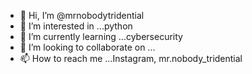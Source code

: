 - 👋 Hi, I’m @mrnobodytridential
- 👀 I’m interested in ...python
- 🌱 I’m currently learning ...cybersecurity
- 💞️ I’m looking to collaborate on ...
- 📫 How to reach me ...Instagram, mr.nobody_tridential

<!---
mrnobodytridential/mrnobodytridential is a ✨ special ✨ repository because its `README.md` (this file) appears on your GitHub profile.
You can click the Preview link to take a look at your changes.
--->
